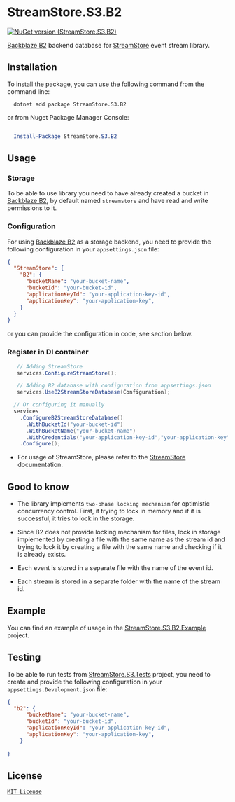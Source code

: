 # StreamStore.S3.B2

[![NuGet version (StreamStore.S3.B2)](https://img.shields.io/nuget/v/StreamStore.S3.B2.svg?style=flat-square)](https://www.nuget.org/packages/StreamStore.S3.B2/)

[Backblaze B2] backend database for [StreamStore] event stream library.

## Installation

To install the package, you can use the following command from the command line:

```dotnetcli
  dotnet add package StreamStore.S3.B2
```

or from Nuget Package Manager Console:

```powershell

  Install-Package StreamStore.S3.B2
```

## Usage

### Storage

To be able to use library you need to have already created a bucket in [Backblaze B2], by default named `streamstore` and have read and write permissions to it.

### Configuration

For using [Backblaze B2] as a storage backend, you need to provide the following configuration in your `appsettings.json` file:

```json
{
  "StreamStore": {
    "B2": {
      "bucketName": "your-bucket-name",
      "bucketId": "your-bucket-id",
      "applicationKeyId": "your-application-key-id",
      "applicationKey": "your-application-key",
    }
  }
}
```

or you can provide the configuration in code, see section below.

### Register in DI container

```csharp
   // Adding StreamStore
   services.ConfigureStreamStore();

   // Adding B2 database with configuration from appsettings.json
   services.UseB2StreamStoreDatabase(Configuration);

  // Or configuring it manually
  services
    .ConfigureB2StreamStoreDatabase()
      .WithBucketId("your-bucket-id")
      .WithBucketName("your-bucket-name")
      .WithCredentials("your-application-key-id","your-application-key")
    .Configure();

```

- For usage of StreamStore, please refer to the [StreamStore] documentation.

## Good to know

- The library implements `two-phase locking mechanism` for optimistic concurrency control. First, it trying to lock in memory and if it is successful, it tries to lock in the storage.

- Since B2 does not provide locking mechanism for files, lock in storage implemented by creating a file with the same name as the stream id and trying to lock it by creating a file with the same name and checking if it is already exists.

- Each event is stored in a separate file with the name of the event id.

- Each stream is stored in a separate folder with the name of the stream id.

## Example

You can find an example of usage in the [StreamStore.S3.B2.Example](https://github.com/kostiantyn-matsebora/streamstore/tree/master/src/StreamStore.S3.Example) project.

## Testing

To be able to run tests from [StreamStore.S3.Tests](../StreamStore.S3.Tests/) project, you need to create and provide the following configuration in your `appsettings.Development.json` file:

```json
{
  "b2": {
      "bucketName": "your-bucket-name",
      "bucketId": "your-bucket-id",
      "applicationKeyId": "your-application-key-id",
      "applicationKey": "your-application-key",
    }
  
}
```

## License

[`MIT License`](../../LICENSE)


[Backblaze B2]: https://www.backblaze.com/b2/cloud-storage.html
[StreamStore]: https://github.com/kostiantyn-matsebora/streamstore/tree/master

